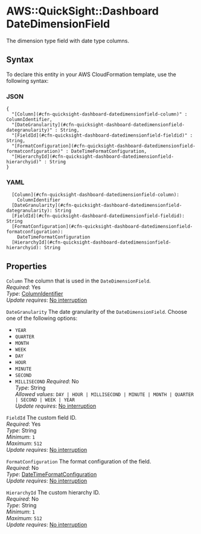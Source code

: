 # AWS::QuickSight::Dashboard DateDimensionField<a name="aws-properties-quicksight-dashboard-datedimensionfield"></a>

The dimension type field with date type columns\.

## Syntax<a name="aws-properties-quicksight-dashboard-datedimensionfield-syntax"></a>

To declare this entity in your AWS CloudFormation template, use the following syntax:

### JSON<a name="aws-properties-quicksight-dashboard-datedimensionfield-syntax.json"></a>

```
{
  "[Column](#cfn-quicksight-dashboard-datedimensionfield-column)" : ColumnIdentifier,
  "[DateGranularity](#cfn-quicksight-dashboard-datedimensionfield-dategranularity)" : String,
  "[FieldId](#cfn-quicksight-dashboard-datedimensionfield-fieldid)" : String,
  "[FormatConfiguration](#cfn-quicksight-dashboard-datedimensionfield-formatconfiguration)" : DateTimeFormatConfiguration,
  "[HierarchyId](#cfn-quicksight-dashboard-datedimensionfield-hierarchyid)" : String
}
```

### YAML<a name="aws-properties-quicksight-dashboard-datedimensionfield-syntax.yaml"></a>

```
  [Column](#cfn-quicksight-dashboard-datedimensionfield-column):
    ColumnIdentifier
  [DateGranularity](#cfn-quicksight-dashboard-datedimensionfield-dategranularity): String
  [FieldId](#cfn-quicksight-dashboard-datedimensionfield-fieldid): String
  [FormatConfiguration](#cfn-quicksight-dashboard-datedimensionfield-formatconfiguration):
    DateTimeFormatConfiguration
  [HierarchyId](#cfn-quicksight-dashboard-datedimensionfield-hierarchyid): String
```

## Properties<a name="aws-properties-quicksight-dashboard-datedimensionfield-properties"></a>

`Column` <a name="cfn-quicksight-dashboard-datedimensionfield-column"></a>
The column that is used in the `DateDimensionField`\.  
_Required_: Yes  
_Type_: [ColumnIdentifier](aws-properties-quicksight-dashboard-columnidentifier.md)  
_Update requires_: [No interruption](https://docs.aws.amazon.com/AWSCloudFormation/latest/UserGuide/using-cfn-updating-stacks-update-behaviors.html#update-no-interrupt)

`DateGranularity` <a name="cfn-quicksight-dashboard-datedimensionfield-dategranularity"></a>
The date granularity of the `DateDimensionField`\. Choose one of the following options:

- `YEAR`
- `QUARTER`
- `MONTH`
- `WEEK`
- `DAY`
- `HOUR`
- `MINUTE`
- `SECOND`
- `MILLISECOND`
  _Required_: No  
  _Type_: String  
  _Allowed values_: `DAY | HOUR | MILLISECOND | MINUTE | MONTH | QUARTER | SECOND | WEEK | YEAR`  
  _Update requires_: [No interruption](https://docs.aws.amazon.com/AWSCloudFormation/latest/UserGuide/using-cfn-updating-stacks-update-behaviors.html#update-no-interrupt)

`FieldId` <a name="cfn-quicksight-dashboard-datedimensionfield-fieldid"></a>
The custom field ID\.  
_Required_: Yes  
_Type_: String  
_Minimum_: `1`  
_Maximum_: `512`  
_Update requires_: [No interruption](https://docs.aws.amazon.com/AWSCloudFormation/latest/UserGuide/using-cfn-updating-stacks-update-behaviors.html#update-no-interrupt)

`FormatConfiguration` <a name="cfn-quicksight-dashboard-datedimensionfield-formatconfiguration"></a>
The format configuration of the field\.  
_Required_: No  
_Type_: [DateTimeFormatConfiguration](aws-properties-quicksight-dashboard-datetimeformatconfiguration.md)  
_Update requires_: [No interruption](https://docs.aws.amazon.com/AWSCloudFormation/latest/UserGuide/using-cfn-updating-stacks-update-behaviors.html#update-no-interrupt)

`HierarchyId` <a name="cfn-quicksight-dashboard-datedimensionfield-hierarchyid"></a>
The custom hierarchy ID\.  
_Required_: No  
_Type_: String  
_Minimum_: `1`  
_Maximum_: `512`  
_Update requires_: [No interruption](https://docs.aws.amazon.com/AWSCloudFormation/latest/UserGuide/using-cfn-updating-stacks-update-behaviors.html#update-no-interrupt)
